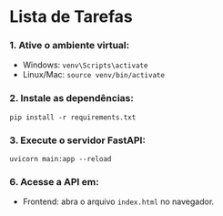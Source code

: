 # Lista de Tarefas

### 1. Ative o ambiente virtual:
- Windows: `venv\Scripts\activate`
- Linux/Mac: `source venv/bin/activate`

### 2. Instale as dependências:
`pip install -r requirements.txt`

### 3. Execute o servidor FastAPI:
`uvicorn main:app --reload`

### 6. Acesse a API em:
- Frontend: abra o arquivo `index.html` no navegador.

